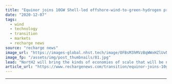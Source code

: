 ```yaml
---
title: "Equinor joins 10GW Shell-led offshore-wind-to-green-hydrogen project — here’s why"
date: "2020-12-07"
tags: 
  - wind
  - technology
  - transition
  - markets
  - recharge news
source: "recharge news"
image_url: "https://images-global.nhst.tech/image/OFBsM3hMVzBqWWxHZlUvNE1SOGp5TTNGd0UwUHVUYUJHYlhlOWRlMlJQTT0=/nhst/binary/8b195443a105ca045eca70048790dbe5"
image_fp: "/assets/img/post_thumbnails/81.jpg"
lead: "NortH2 will bring the kinds of economies of scale that will be needed to make green hydrogen cost-competitive with polluting grey H2, senior Equinor executives tell Leigh Collins"
article_url: "https://www.rechargenews.com/transition/equinor-joins-10gw-shell-led-offshore-wind-to-green-hydrogen-project-here-s-why/2-1-925370"
---
```


---

